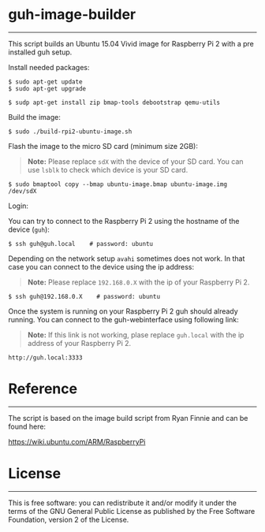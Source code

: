 # guh-image-builder
-----------------------------------------------------

This script builds an Ubuntu 15.04 Vivid image for Raspberry Pi 2 with a pre installed guh setup. 

Install needed packages:
  
    $ sudo apt-get update
    $ sudo apt-get upgrade

    $ sudp apt-get install zip bmap-tools debootstrap qemu-utils


Build the image:

    $ sudo ./build-rpi2-ubuntu-image.sh

Flash the image to the micro SD card (minimum size 2GB):

> **Note:** Please replace `sdX` with the device of your SD card. You can use `lsblk` to check which device is your SD card. 


    $ sudo bmaptool copy --bmap ubuntu-image.bmap ubuntu-image.img /dev/sdX


Login:

You can try to connect to the Raspberry Pi 2 using the hostname of the device (`guh`):

    $ ssh guh@guh.local    # password: ubuntu


Depending on the network setup `avahi` sometimes does not work. In that case you can connect to the device using the ip address:

> **Note:** Please replace `192.168.0.X` with the ip of your Raspberry Pi 2.


    $ ssh guh@192.168.0.X    # password: ubuntu


Once the system is running on your Raspberry Pi 2 guh should already running. You can connect to the guh-webinterface using following link:

> **Note:** If this link is not working, plase replace `guh.local` with the ip address of your Raspberry Pi 2.

    http://guh.local:3333
 

# Reference
-----------------------------------------------------

The script is based on the image build script from Ryan Finnie and can be found here:

https://wiki.ubuntu.com/ARM/RaspberryPi


# License
----------------------------------------------------

This is free software: you can redistribute it and/or modify it under the terms of the GNU General Public License 
as published by the Free Software Foundation, version 2 of the License.
